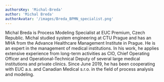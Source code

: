 ```yaml
---
authorsKey: 'Michal-Breda'
author: 'Michal Breda'
authorAvatar: '/images/Breda_BPMN_specialist.png'
---
```

Michal Breda is Process Modeling Specialist at EUC Premium, Czech Republic. Michal studied system engineering at CTU Prague and has an MHA from the Advance Healthcare Management Institute in Prague. He is an expert in the management of medical institutions. In his work, he applies extensive experience from long-term activities as CIO, Chief Operating Officer and Operational-Technical Deputy of several large medical institutions and private clinics. Since June 2019, he has been cooperating with EUC a.s. and Canadian Medical s.r.o. in the field of process analysis and modeling.